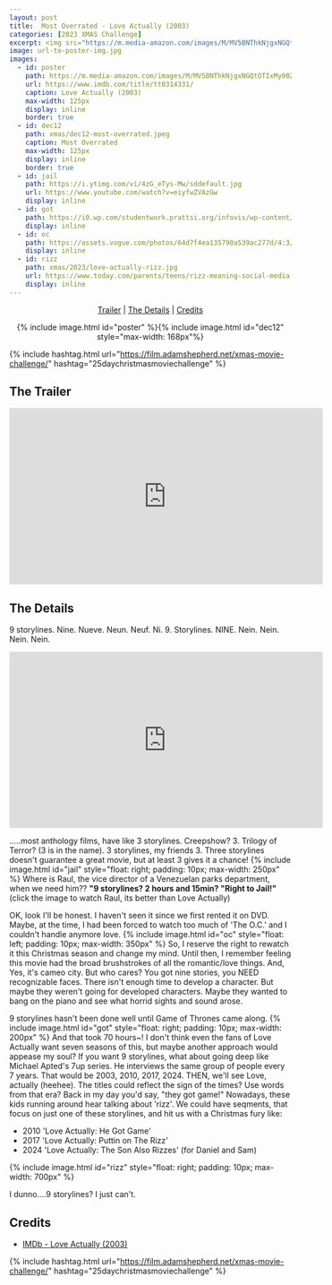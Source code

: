 ```yaml
---
layout: post
title:  Most Overrated - Love Actually (2003)
categories: [2023 XMAS Challenge]
excerpt: <img src="https://m.media-amazon.com/images/M/MV5BNThkNjgxNGQtOTIxMy00ZTFmLWIwMDItYzE5YzM3ZDMzNDE3XkEyXkFqcGdeQXVyMTUyNjc3NDQ4._V1_FMjpg_UX1215_.jpg" width="125px"/>
image: url-to-poster-img.jpg
images:
  - id: poster
    path: https://m.media-amazon.com/images/M/MV5BNThkNjgxNGQtOTIxMy00ZTFmLWIwMDItYzE5YzM3ZDMzNDE3XkEyXkFqcGdeQXVyMTUyNjc3NDQ4._V1_FMjpg_UX1215_.jpg
    url: https://www.imdb.com/title/tt0314331/
    caption: Love Actually (2003)
    max-width: 125px
    display: inline
    border: true
  - id: dec12
    path: xmas/dec12-most-overrated.jpeg
    caption: Most Overrated	
    max-width: 125px
    display: inline
    border: true
  - id: jail
    path: https://i.ytimg.com/vi/4zG_eTys-Mw/sddefault.jpg
    url: https://www.youtube.com/watch?v=eiyfwZVAzGw
    display: inline
  - id: got
    path: https://i0.wp.com/studentwork.prattsi.org/infovis/wp-content/uploads/sites/3/2018/11/Screen-Shot-2018-11-03-at-2.29.32-PM.png?resize=840%2C716
    display: inline
  - id: oc
    path: https://assets.vogue.com/photos/64d7f4ea135790a539ac277d/4:3/pass/undefined
    display: inline
  - id: rizz
    path: xmas/2023/love-actually-rizz.jpg
    url: https://www.today.com/parents/teens/rizz-meaning-social-media-slang-rcna89400
    display: inline
---
```


<div style="text-align: center">
  <p><a href="#the-trailer">Trailer</a> | <a href="#the-details">The Details</a> | <a href="#credits">Credits</a></p>
  <p>{% include image.html id="poster" %}{% include image.html id="dec12" style="max-width: 168px"%}</p>
</div>

{% include hashtag.html url="https://film.adamshepherd.net/xmas-movie-challenge/" hashtag="25daychristmasmoviechallenge" %}

## The Trailer 

<div style="text-align: center">
  <iframe width="560" height="315" src="https://www.youtube.com/embed/H9Z3_ifFheQ?si=fIvKwQuhZkEBBJ_X" title="YouTube video player" frameborder="0" allow="accelerometer; autoplay; clipboard-write; encrypted-media; gyroscope; picture-in-picture; web-share" allowfullscreen></iframe>
</div>

## The Details

9 storylines. Nine. Nueve. Neun. Neuf. Ni. 9. Storylines. NINE. Nein. Nein. Nein. Nein. 

<iframe width="560" height="315" src="https://www.youtube.com/embed/_EZI4IZd9oE?si=C8TIuKgHaUXONebZ" title="YouTube video player" frameborder="0" allow="accelerometer; autoplay; clipboard-write; encrypted-media; gyroscope; picture-in-picture; web-share" allowfullscreen></iframe>

.....most anthology films, have like 3 storylines. Creepshow? 3. Trilogy of Terror? (3 is in the name). 3 storylines, my friends 3. Three storylines doesn't guarantee a great movie, but at least 3 gives it a chance! {% include image.html id="jail" style="float: right; padding: 10px; max-width: 250px" %} Where is Raul, the vice director of a Venezuelan parks department, when we need him?? **"9 storylines? 2 hours and 15min? "Right to Jail!"** (click the image to watch Raul, its better than Love Actually)
 
OK, look I'll be honest. I haven't seen it since we first rented it on DVD. Maybe, at the time, I had been forced to watch too much of 'The O.C.'  and I couldn't handle anymore love. {% include image.html id="oc" style="float: left; padding: 10px; max-width: 350px" %}  So, I reserve the right to rewatch it this Christmas season and change my mind.  Until then, I remember feeling this movie had the broad brushstrokes of all the romantic/love things. And, Yes, it's cameo city. But who cares? You got nine stories, you NEED recognizable faces. There isn't enough time to develop a character. But maybe they weren't going for developed characters. Maybe they wanted to bang on the piano and see what horrid sights and sound arose.

9 storylines hasn't been done well until Game of Thrones came along. {% include image.html id="got" style="float: right; padding: 10px; max-width: 200px" %} And that took 70 hours~! I don't think even the fans of Love Actually want seven seasons of this, but maybe another approach would appease my soul? If you want 9 storylines, what about going deep like Michael Apted's 7up series. He interviews the same group of people every 7 years. That would be 2003, 2010, 2017, 2024. THEN, we'll see Love, actually (heehee). The titles could reflect the sign of the times? Use words from that era? Back in my day you'd say, "they got game!" Nowadays, these kids running around hear talking about 'rizz'. We could have seqments, that focus on just one of these storylines, and hit us with a Christmas fury like:

- 2010 'Love Actually: He Got Game'
- 2017 'Love Actually: Puttin on The Rizz'
- 2024 'Love Actually: The Son Also Rizzes' (for Daniel and Sam)

{% include image.html id="rizz" style="float: right; padding: 10px; max-width: 700px" %}

I dunno....9 storylines? I just can't.

## Credits

* [IMDb - Love Actually (2003)](https://www.imdb.com/title/tt0314331/)


{% include hashtag.html url="https://film.adamshepherd.net/xmas-movie-challenge/" hashtag="25daychristmasmoviechallenge" %}

<p>&nbsp;</p>
